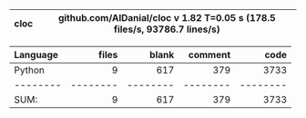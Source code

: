 cloc|github.com/AlDanial/cloc v 1.82  T=0.05 s (178.5 files/s, 93786.7 lines/s)
--- | ---

Language|files|blank|comment|code
:-------|-------:|-------:|-------:|-------:
Python|9|617|379|3733
--------|--------|--------|--------|--------
SUM:|9|617|379|3733
